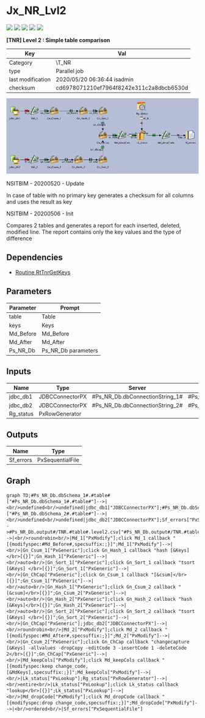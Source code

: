 # Jx_NR_Lvl2

![](https://img.shields.io/badge/size-16.94-yellow)
![](https://img.shields.io/badge/complexity-38-orange)
![](https://img.shields.io/badge/cost-21-yellow)
![](https://img.shields.io/badge/documentation-7.85-orange)
![](https://img.shields.io/badge/atomicity-20-yellow)

**[TNR] Level 2 : Simple table comparison**

| Key               | Val                                      |
| ----------------- | ---------------------------------------- |
| Category          | \T_NR                                    |
| type              | Parallel job                             |
| last modification | 2020/05/20 06:36:44 isadmin              |
| checksum          | cd6978071210ef7964f8242e311c2a8dbcb6530d |



![Jx_NR_Lvl2](./Jx_NR_Lvl2.png)

NSITBIM - 20200520 -  Update

In case of table with no primary key generates a checksum for all columns and uses the result as key

NSITBIM - 20200506 - Init

Compares 2 tables and generates a report for each inserted, deleted, modified line. The report contains only the key values and the type of difference



## Dependencies

* [Routine RtTnrGetKeys](../routines/RtTrnGetKeys)


## Parameters

| Parameter | Prompt              |
| --------- | ------------------- |
| table     | Table               |
| keys      | Keys                |
| Md_Before | Md_Before           |
| Md_After  | Md_After            |
| Ps_NR_Db  | Ps_NR_Db parameters |




## Inputs

| Name      | Type            | Server                          | Tables                        |
| --------- | --------------- | ------------------------------- | ----------------------------- |
| jdbc_db1  | JDBCConnectorPX | #Ps_NR_Db.dbConnectionString_1# | #Ps_NR_Db.dbSchema_1#.#table# |
| jdbc_db2  | JDBCConnectorPX | #Ps_NR_Db.dbConnectionString_2# | #Ps_NR_Db.dbSchema_2#.#table# |
| Rg_status | PxRowGenerator  |                                 |                               |



## Outputs

| Name      | Type             |
| --------- | ---------------- |
| Sf_errors | PxSequentialFile |



## Graph

```mermaid
graph TD;#Ps_NR_Db.dbSchema_1#.#table#["#Ps_NR_Db.dbSchema_1#.#table#"]-->|<br/>undefined<br/>undefined|jdbc_db1["JDBCConnectorPX"];#Ps_NR_Db.dbSchema_2#.#table#["#Ps_NR_Db.dbSchema_2#.#table#"]-->|<br/>undefined<br/>undefined|jdbc_db2["JDBCConnectorPX"];Sf_errors["PxSequentialFile"]-->#Ps_NR_Db.output#/TNR.#table#.level2.csv["#Ps_NR_Db.output#/TNR.#table#.level2.csv"];jdbc_db1["JDBCConnectorPX"]-->|<br/>roundrobin<br/>|Md_1["PxModify"];click Md_1 callback "[{modifyspec:#Md_Before#,specsuffix:;}]";Md_1["PxModify"]-->|<br/>|Gn_Csum_1["PxGeneric"];click Gn_Hash_1 callback "hash [&Keys]</br>[{}]";Gn_Hash_1["PxGeneric"]-->|<br/>auto<br/>|Gn_Sort_1["PxGeneric"];click Gn_Sort_1 callback "tsort [&Keys] </br>[{}]";Gn_Sort_1["PxGeneric"]-->|<br/>|Gn_ChCap["PxGeneric"];click Gn_Csum_1 callback "[&csum]</br>[{}]";Gn_Csum_1["PxGeneric"]-->|<br/>auto<br/>|Gn_Hash_1["PxGeneric"];click Gn_Csum_2 callback "[&csum]</br>[{}]";Gn_Csum_2["PxGeneric"]-->|<br/>auto<br/>|Gn_Hash_2["PxGeneric"];click Gn_Hash_2 callback "hash [&Keys]</br>[{}]";Gn_Hash_2["PxGeneric"]-->|<br/>auto<br/>|Gn_Sort_2["PxGeneric"];click Gn_Sort_2 callback "tsort [&Keys] </br>[{}]";Gn_Sort_2["PxGeneric"]-->|<br/>|Gn_ChCap["PxGeneric"];jdbc_db2["JDBCConnectorPX"]-->|<br/>roundrobin<br/>|Md_2["PxModify"];click Md_2 callback "[{modifyspec:#Md_After#,specsuffix:;}]";Md_2["PxModify"]-->|<br/>|Gn_Csum_2["PxGeneric"];click Gn_ChCap callback "changecapture   [&Keys] -allvalues -dropCopy -editCode 3 -insertCode 1 -deleteCode 2</br>[{}]";Gn_ChCap["PxGeneric"]-->|<br/>|Md_keepCols["PxModify"];click Md_keepCols callback "[{modifyspec:keep change_code,[&MdKeys],specsuffix:;}]";Md_keepCols["PxModify"]-->|<br/>|Lk_status["PxLookup"];Rg_status["PxRowGenerator"]-->|<br/>entire<br/>|Lk_status["PxLookup"];click Lk_status callback "lookup</br>[{}]";Lk_status["PxLookup"]-->|<br/>|Md_dropCode["PxModify"];click Md_dropCode callback "[{modifyspec:drop change_code,specsuffix:;}]";Md_dropCode["PxModify"]-->|<br/>ordered<br/>|Sf_errors["PxSequentialFile"]
```

